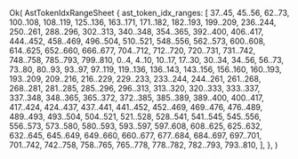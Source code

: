 Ok(
    AstTokenIdxRangeSheet {
        ast_token_idx_ranges: [
            37..45,
            45..56,
            62..73,
            100..108,
            108..119,
            125..136,
            163..171,
            171..182,
            182..193,
            199..209,
            236..244,
            250..261,
            288..296,
            302..313,
            340..348,
            354..365,
            392..400,
            406..417,
            444..452,
            458..469,
            496..504,
            510..521,
            548..556,
            562..573,
            600..608,
            614..625,
            652..660,
            666..677,
            704..712,
            712..720,
            720..731,
            731..742,
            748..758,
            785..793,
            799..810,
            0..4,
            4..10,
            10..17,
            17..30,
            30..34,
            34..56,
            56..73,
            73..80,
            80..93,
            93..97,
            97..119,
            119..136,
            136..143,
            143..156,
            156..160,
            160..193,
            193..209,
            209..216,
            216..229,
            229..233,
            233..244,
            244..261,
            261..268,
            268..281,
            281..285,
            285..296,
            296..313,
            313..320,
            320..333,
            333..337,
            337..348,
            348..365,
            365..372,
            372..385,
            385..389,
            389..400,
            400..417,
            417..424,
            424..437,
            437..441,
            441..452,
            452..469,
            469..476,
            476..489,
            489..493,
            493..504,
            504..521,
            521..528,
            528..541,
            541..545,
            545..556,
            556..573,
            573..580,
            580..593,
            593..597,
            597..608,
            608..625,
            625..632,
            632..645,
            645..649,
            649..660,
            660..677,
            677..684,
            684..697,
            697..701,
            701..742,
            742..758,
            758..765,
            765..778,
            778..782,
            782..793,
            793..810,
        ],
    },
)